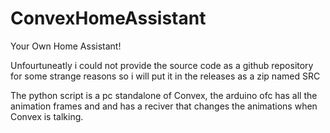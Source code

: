 # ConvexHomeAssistant
Your Own Home Assistant!

Unfourtuneatly i could not provide the source code as a github repository for some strange reasons
so i will put it in the releases as a zip named SRC

The python script is a pc standalone of Convex, the arduino ofc has all the animation frames and
and has a reciver that changes the animations when Convex is talking.
